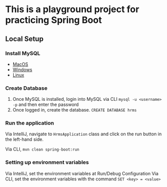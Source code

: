 # This is a playground project for practicing Spring Boot

## Local Setup
### Install MySQL

- [MacOS](https://dev.mysql.com/doc/refman/8.0/en/macos-installation.html)
- [Windows](https://dev.mysql.com/doc/refman/8.0/en/windows-installation.html)
- [Linux](https://dev.mysql.com/doc/refman/8.0/en/linux-installation.html)

### Create Database

1. Once MySQL is installed, login into MySQL via CLI
`mysql -u <username> -p` and then enter the password
2. Once logged in, create the database. `CREATE DATABASE hrms`

### Run the application

Via IntelliJ, navigate to `HrmsApplication` class and click on the run button in the left-hand side.

Via CLI, `mvn clean spring-boot:run`

### Setting up environment variables

Via IntelliJ, set the environment variables at Run/Debug Configuration
Via CLI, set the environment variables with the command `SET <key> = <value>`
